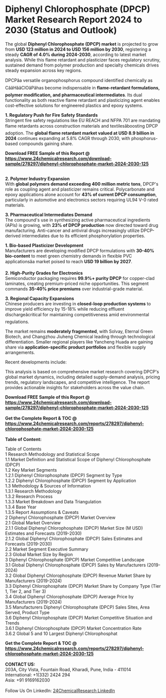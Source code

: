 <h1>Diphenyl Chlorophosphate (DPCP) Market Research Report 2024 to 2030 (Status and Outlook)</h1><p>The global <strong>Diphenyl Chlorophosphate (DPCP) market</strong> is projected to grow from <strong>USD 123 million in 2024 to USD 156 million by 2030</strong>, registering a steady <strong>CAGR of 4.0% during 2024-2030</strong>, according to latest market analysis. While this flame retardant and plasticizer faces regulatory scrutiny, sustained demand from polymer production and specialty chemicals drives steady expansion across key regions.</p><p>DPCPâa versatile organophosphorus compound identified chemically as CââHââClOâPâhas become indispensable in <strong>flame-retardant formulations, polymer modification, and pharmaceutical intermediates</strong>. Its dual functionality as both reactive flame retardant and plasticizing agent enables cost-effective solutions for engineered plastics and epoxy systems.</p><p><strong>1. Regulatory Push for Fire Safety Standards</strong><br>
Stringent fire safety regulations like EU REACH and NFPA 701 are mandating flame retardants across construction materials and textilesâboosting DPCP adoption. The <strong>global flame retardant market valued at USD 8.9 billion in 2024</strong> continues expanding at 5.8% CAGR through 2030, with phosphorus-based compounds gaining share.</p><div><b>Download FREE Sample of this Report @ 
            <a href="https://www.24chemicalresearch.com/download-sample/278297/diphenyl-chlorophosphate-market-2024-2030-125">
            https://www.24chemicalresearch.com/download-sample/278297/diphenyl-chlorophosphate-market-2024-2030-125</a></b></div><br><p><strong>2. Polymer Industry Expansion</strong><br>
With <strong>global polymers demand exceeding 400 million metric tons</strong>, DPCP's role as coupling agent and plasticizer remains critical. Polycarbonate and epoxy applications alone account for <strong>43% of current DPCP consumption</strong>, particularly in automotive and electronics sectors requiring UL94 V-0 rated materials.</p><p><strong>3. Pharmaceutical Intermediates Demand</strong><br>
The compound's use in synthesizing active pharmaceutical ingredients (APIs) is growing, with <strong>23% of DPCP production</strong> now directed toward drug manufacturing. Anti-cancer and antiviral drugs increasingly utilize DPCP-derived intermediates due to its efficient phosphorylation properties.</p><p><strong>1. Bio-based Plasticizer Development</strong><br>
Manufacturers are developing modified DPCP formulations with <strong>30-40% bio-content</strong> to meet green chemistry demands in flexible PVC applicationsâa market poised to reach <strong>USD 19 billion by 2027</strong>.</p><p><strong>2. High-Purity Grades for Electronics</strong><br>
Semiconductor packaging requires <strong>99.9%+ purity DPCP</strong> for copper-clad laminates, creating premium-priced niche opportunities. This segment commands <strong>35-40% price premiums</strong> over industrial-grade material.</p><p><strong>3. Regional Capacity Expansions</strong><br>
Chinese producers are investing in <strong>closed-loop production systems</strong> to improve yield efficiency by 15-18% while reducing effluent dischargeâcritical for maintaining competitiveness amid environmental regulations.</p><p>The market remains <strong>moderately fragmented</strong>, with Solvay, Eternal Green Biotech, and Changzhou Jiuheng Chemical leading through technological differentiation. Smaller regional players like Yancheng Huada are gaining share via <strong>application-specific product portfolios</strong> and flexible supply arrangements.</p><p>Recent developments include:</p><p>This analysis is based on comprehensive market research covering DPCP's global market dynamics, including detailed supply-demand analysis, pricing trends, regulatory landscapes, and competitive intelligence. The report provides actionable insights for stakeholders across the value chain.</p><div><b>Download FREE Sample of this Report @ 
            <a href="https://www.24chemicalresearch.com/download-sample/278297/diphenyl-chlorophosphate-market-2024-2030-125">
            https://www.24chemicalresearch.com/download-sample/278297/diphenyl-chlorophosphate-market-2024-2030-125</a></b></div><br><div><b>Get the Complete Report & TOC @ 
            <a href="https://www.24chemicalresearch.com/reports/278297/diphenyl-chlorophosphate-market-2024-2030-125">
            https://www.24chemicalresearch.com/reports/278297/diphenyl-chlorophosphate-market-2024-2030-125</a></b></div><br>
            <b>Table of Content:</b><p>Table of Contents<br />
1 Research Methodology and Statistical Scope<br />
1.1 Market Definition and Statistical Scope of Diphenyl Chlorophosphate (DPCP)<br />
1.2 Key Market Segments<br />
1.2.1 Diphenyl Chlorophosphate (DPCP) Segment by Type<br />
1.2.2 Diphenyl Chlorophosphate (DPCP) Segment by Application<br />
1.3 Methodology & Sources of Information<br />
1.3.1 Research Methodology<br />
1.3.2 Research Process<br />
1.3.3 Market Breakdown and Data Triangulation<br />
1.3.4 Base Year<br />
1.3.5 Report Assumptions & Caveats<br />
2 Diphenyl Chlorophosphate (DPCP) Market Overview<br />
2.1 Global Market Overview<br />
2.1.1 Global Diphenyl Chlorophosphate (DPCP) Market Size (M USD) Estimates and Forecasts (2019-2030)<br />
2.1.2 Global Diphenyl Chlorophosphate (DPCP) Sales Estimates and Forecasts (2019-2030)<br />
2.2 Market Segment Executive Summary<br />
2.3 Global Market Size by Region<br />
3 Diphenyl Chlorophosphate (DPCP) Market Competitive Landscape<br />
3.1 Global Diphenyl Chlorophosphate (DPCP) Sales by Manufacturers (2019-2024)<br />
3.2 Global Diphenyl Chlorophosphate (DPCP) Revenue Market Share by Manufacturers (2019-2024)<br />
3.3 Diphenyl Chlorophosphate (DPCP) Market Share by Company Type (Tier 1, Tier 2, and Tier 3)<br />
3.4 Global Diphenyl Chlorophosphate (DPCP) Average Price by Manufacturers (2019-2024)<br />
3.5 Manufacturers Diphenyl Chlorophosphate (DPCP) Sales Sites, Area Served, Product Type<br />
3.6 Diphenyl Chlorophosphate (DPCP) Market Competitive Situation and Trends<br />
3.6.1 Diphenyl Chlorophosphate (DPCP) Market Concentration Rate<br />
3.6.2 Global 5 and 10 Largest Diphenyl Chlorophosphat</p><div><b>Get the Complete Report & TOC @ 
            <a href="https://www.24chemicalresearch.com/reports/278297/diphenyl-chlorophosphate-market-2024-2030-125">
            https://www.24chemicalresearch.com/reports/278297/diphenyl-chlorophosphate-market-2024-2030-125</a></b></div><br><b>CONTACT US:</b><br>
            203A, City Vista, Fountain Road, Kharadi, Pune, India - 411014<br>
            International: +1(332) 2424 294<br>
            Asia: +91 9169162030 <br><br>
            Follow Us On LinkedIn: <a href="https://www.linkedin.com/company/24chemicalresearch/">24ChemicalResearch LinkedIn</a>